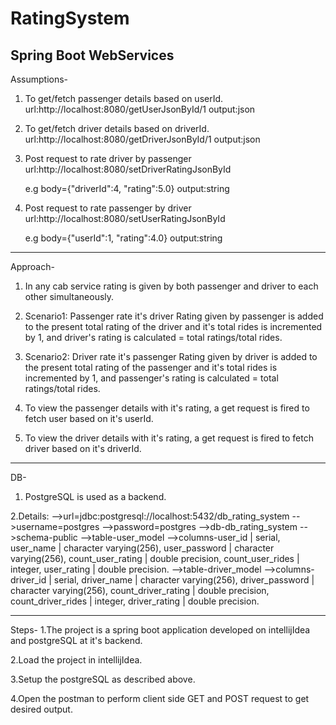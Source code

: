 # RatingSystem 
## Spring Boot WebServices

Assumptions-
1. To get/fetch passenger details based on userId.  url:http://localhost:8080/getUserJsonById/1
	output:json
2. To get/fetch driver details based on driverId. url:http://localhost:8080/getDriverJsonById/1
	output:json
3. Post request to rate driver by passenger url:http://localhost:8080/setDriverRatingJsonById
	
	e.g body={"driverId":4, "rating":5.0}
	output:string
	
4. Post request to rate passenger by driver url:http://localhost:8080/setUserRatingJsonById
	
	e.g body={"userId":1, "rating":4.0}
	output:string
	

---------------------------------------------------------------------------------------------------------------------------------------------------------------------

Approach-
1. In any cab service rating is given by both passenger and driver to each other simultaneously.
2. Scenario1: Passenger rate it's driver
   Rating given by passenger is added to the present total rating of the driver and it's total rides is incremented by 1, and driver's rating is calculated = total ratings/total rides.
	
3. Scenario2: Driver rate it's passenger
   Rating given by driver is added to the present total rating of the passenger and it's total rides is incremented by 1, and passenger's rating is calculated = total ratings/total rides.
	
4. To view the passenger details with it's rating, a get request is fired to fetch user based on it's userId.
5. To view the driver details with it's rating, a get request is fired to fetch driver based on it's driverId.

---------------------------------------------------------------------------------------------------------------------------------------------------------------------
DB-
1. PostgreSQL is used as a backend.

2.Details:
-->url=jdbc:postgresql://localhost:5432/db_rating_system
-->username=postgres
-->password=postgres
-->db-db_rating_system
-->schema-public
-->table-user_model
-->columns-user_id | serial, user_name | character varying(256), user_password | character varying(256), count_user_rating | double precision, count_user_rides | integer, user_rating | double precision.
-->table-driver_model
-->columns-driver_id | serial, driver_name | character varying(256), driver_password | character varying(256), count_driver_rating | double precision, count_driver_rides | integer, driver_rating | double precision.

-------------------------------------------------------------------------------------------------------------------------------------------------------------------
Steps-
1.The project is a spring boot application developed on intellijIdea and postgreSQL at it's backend.

2.Load the project in intellijIdea.

3.Setup the postgreSQL as described above.

4.Open the postman to perform client side GET and POST request to get desired output.







  
	
	

